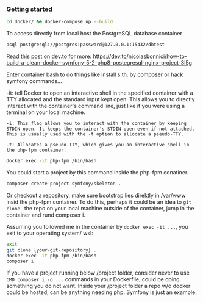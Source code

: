 ### Getting started

```bash
cd docker/ && docker-compose up --build
```

To access directly from local host the PostgreSQL database container

```bash
psql postgresql://postgres:password@127.0.0.1:15432/dbtest
```

Read this post on dev.to for more: https://dev.to/nicolasbonnici/how-to-build-a-clean-docker-symfony-5-2-php8-postegresql-nginx-project-3l5g

Enter container bash to do things like install s.th. by composer or hack symfony commands...

-it: tell Docker to open an interactive shell in the specified container with a TTY allocated and the standard input kept open. 
This allows you to directly interact with the container's command line, just like if you were using a terminal on your local machine.

    -i: This flag allows you to interact with the container by keeping STDIN open. It keeps the container's STDIN open even if not attached. This is usually used with the -t option to allocate a pseudo-TTY.

    -t: Allocates a pseudo-TTY, which gives you an interactive shell in the php-fpm container.

```bash
docker exec -it php-fpm /bin/bash 
```

You could start a project by this command inside the php-fpm conatiner. 

```bash
composer create-project symfony/skeleton .
```

Or checkout a repository, make sure bootstrap lies direktly in /var/www insid the php-fpm container.
To do this, perhaps it could be an idea to `git clone ` the repo on your local machine outside of the container, jump in the container and rund composer i.

Assuming you followed me in the container by `docker exec -it ...`, you exit to your operating system/ wsl:
```bash
exit
git clone {your-git-repository} . 
docker exec -it php-fpm /bin/bash 
composer i
```

If you have a project running below /project folder, consider never to use `CMD composer i -o ...` commands in your Dockerfile, could be doing something you do not want. Inside your /project folder a repo w/o docker could be hosted, can be anything needing php. Symfony is just an example. 

